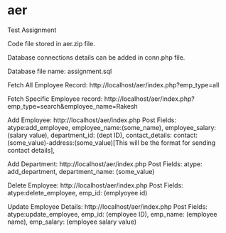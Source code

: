 # aer
Test Assignment

Code file stored in aer.zip file.

Database connections details can be added in conn.php file.

Database file name: assignment.sql


Fetch All Employee Record:
http://localhost/aer/index.php?emp_type=all

Fetch Specific Employee record:
http://localhost/aer/index.php?emp_type=search&employee_name=Rakesh

Add Employee:
http://localhost/aer/index.php
Post Fields:
atype:add_employee,
employee_name:(some_name),
employee_salary:(salary value),
department_id: (dept ID),
contact_details: contact:(some_value)-address:(some_value)[This will be the format for sending contact details],


Add Department:
http://localhost/aer/index.php
Post Fields:
atype: add_department,
department_name: (some_value)


Delete Employee:
http://localhost/aer/index.php
Post Fields:
atype:delete_employee,
emp_id: (emplyoyee id)

Update Employee Details:
http://localhost/aer/index.php
Post Fields:
atype:update_employee,
emp_id: (employee ID),
emp_name: (employee name),
emp_salary: (employee salary value)






